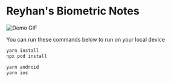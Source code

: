 # Reyhan's Biometric Notes

![Demo GIF](https://media4.giphy.com/media/v1.Y2lkPTc5MGI3NjExdTE2aXM0dW0yYjljbHg5Z3AxNm8xZ2R3YjA4cTEyMWN2djdhaDQ3eiZlcD12MV9pbnRlcm5hbF9naWZfYnlfaWQmY3Q9Zw/5IfNzr1JBEo9rYU2rO/giphy.gif)

You can run these commands below to run on your local device

```bash
yarn install
npx pod install

yarn android
yarn ios
```
